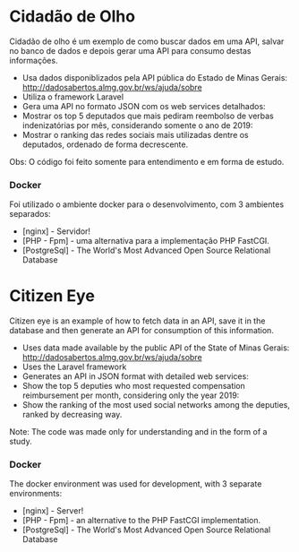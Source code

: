 # Cidadão de Olho

Cidadão de olho é um exemplo de como buscar dados em uma API, salvar no banco de dados e depois gerar uma API 
para consumo destas informações.

  - Usa dados disponiblizados pela API pública do Estado de Minas Gerais: http://dadosabertos.almg.gov.br/ws/ajuda/sobre
  - Utiliza o framework Laravel
  - Gera uma API no formato JSON com os web services detalhados: 
  - Mostrar os top 5 deputados que mais pediram reembolso de verbas indenizatórias por mês,
  considerando somente o ano de 2019: 
  - Mostrar o ranking das redes sociais mais utilizadas dentre os deputados, ordenado de
  forma decrescente.
    

Obs: O código foi feito somente para entendimento e em forma de estudo.

### Docker
Foi utilizado o ambiente docker para o desenvolvimento, com 3 ambientes separados:

* [nginx] - Servidor!
* [PHP - Fpm] - uma alternativa para a implementação PHP FastCGI.
* [PostgreSql] - The World's Most Advanced Open Source Relational Database

# Citizen Eye

Citizen eye is an example of how to fetch data in an API, save it in the database and then generate an API
for consumption of this information.

- Uses data made available by the public API of the State of Minas Gerais: http://dadosabertos.almg.gov.br/ws/ajuda/sobre
- Uses the Laravel framework
- Generates an API in JSON format with detailed web services:
- Show the top 5 deputies who most requested compensation reimbursement per month,
considering only the year 2019:
- Show the ranking of the most used social networks among the deputies, ranked by
decreasing way.

Note: The code was made only for understanding and in the form of a study.

### Docker
The docker environment was used for development, with 3 separate environments:

* [nginx] - Server!
* [PHP - Fpm] - an alternative to the PHP FastCGI implementation.
* [PostgreSql] - The World's Most Advanced Open Source Relational Database